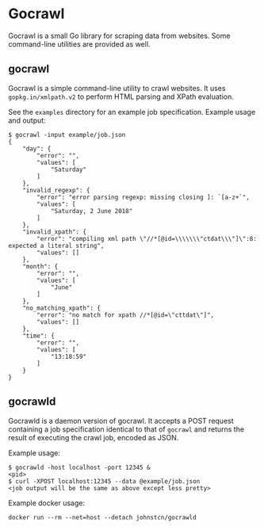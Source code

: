 # Gocrawl

Gocrawl is a small Go library for scraping data from websites. Some command-line utilities are provided as well.

## gocrawl

Gocrawl is a simple command-line utility to crawl websites.
It uses `gopkg.in/xmlpath.v2` to perform HTML parsing and XPath evaluation.

See the `examples` directory for an example job specification.
Example usage and output:

    $ gocrawl -input example/job.json
    {
        "day": {
            "error": "",
            "values": [
                "Saturday"
            ]
        },
        "invalid_regexp": {
            "error": "error parsing regexp: missing closing ]: `[a-z+`",
            "values": [
                "Saturday, 2 June 2018"
            ]
        },
        "invalid_xpath": {
            "error": "compiling xml path \"//*[@id=\\\\\\\"ctdat\\\"]\":8: expected a literal string",
            "values": []
        },
        "month": {
            "error": "",
            "values": [
                "June"
            ]
        },
        "no_matching_xpath": {
            "error": "no match for xpath //*[@id=\"cttdat\"]",
            "values": []
        },
        "time": {
            "error": "",
            "values": [
                "13:18:59"
            ]
        }
    }


## gocrawld

Gocrawld is a daemon version of gocrawl. It accepts a POST request containing a job specification identical to that of `gocrawl` and returns the result of executing the crawl job, encoded as JSON.

Example usage:

    $ gocrawld -host localhost -port 12345 &
    <pid>
    $ curl -XPOST localhost:12345 --data @example/job.json
    <job output will be the same as above except less pretty>

Example docker usage:

```docker run --rm --net=host --detach johnstcn/gocrawld```
